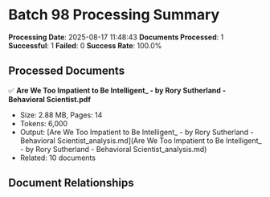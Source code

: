 # Batch 98 Processing Summary

**Processing Date**: 2025-08-17 11:48:43
**Documents Processed**: 1
**Successful**: 1
**Failed**: 0
**Success Rate**: 100.0%

## Processed Documents

✅ **Are We Too Impatient to Be Intelligent_ - by Rory Sutherland - Behavioral Scientist.pdf**
   - Size: 2.88 MB, Pages: 14
   - Tokens: 6,000
   - Output: [Are We Too Impatient to Be Intelligent_ - by Rory Sutherland - Behavioral Scientist_analysis.md](Are We Too Impatient to Be Intelligent_ - by Rory Sutherland - Behavioral Scientist_analysis.md)
   - Related: 10 documents

## Document Relationships
